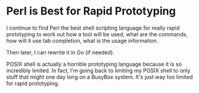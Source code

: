 # Perl is Best for Rapid Prototyping

I continue to find Perl the best shell scripting language for really
rapid prototyping to work out how a tool will be used, what are the
commands, how will it use tab completion, what is the usage information.

Then later, I can rewrite it in Go (if needed).

POSIX shell is actually a horrible prototyping language because it is so
incredibly limited. In fact, I'm going back to limiting my POSIX shell
to only stuff that might one day long on a BusyBox system. It's just way
too limited for rapid prototyping.
